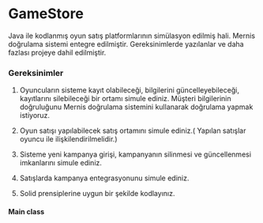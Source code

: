 # GameStore
Java ile kodlanmış oyun satış platformlarının simülasyon edilmiş hali. Mernis doğrulama sistemi entegre edilmiştir. Gereksinimlerde yazılanlar ve daha fazlası projeye dahil edilmiştir.
</br>
### Gereksinimler

1) Oyuncuların sisteme kayıt olabileceği, bilgilerini güncelleyebileceği, kayıtlarını silebileceği bir ortamı simule ediniz. Müşteri bilgilerinin doğruluğunu Mernis doğrulama sistemini kullanarak doğrulama yapmak istiyoruz. 

2) Oyun satışı yapılabilecek satış ortamını simule ediniz.( Yapılan satışlar oyuncu ile ilişkilendirilmelidir.)

3) Sisteme yeni kampanya girişi, kampanyanın silinmesi ve güncellenmesi imkanlarını simule ediniz.

4) Satışlarda kampanya entegrasyonunu simule ediniz.

5) Solid prensiplerine uygun bir şekilde kodlayınız.

#### Main class 


